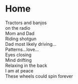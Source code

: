 # Home
Tractors and banjos  
on the radio  
Mom and Dad  
Riding shotgun  
Dad most likely driving...  
Patterns...love...  
Eyes closing  
Mind drifting  
Relaxing in the back  
I am at peace  
These wheels could spin forever